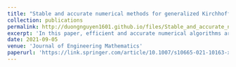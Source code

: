 ```yaml
---
title: "Stable and accurate numerical methods for generalized Kirchhoff–Love plates"
collection: publications
permalink: http://duongnguyen1601.github.io/files/Stable_and_accurate_numerical_methods_for_generali.pdf
excerpt: 'In this paper, efficient and accurate numerical algorithms are developed to solve a generalized Kirchhoff–Love plate model subject to three common physical boundary conditions: (i) clamped; (ii) simply supported; and (iii) free. The generalization stems from the inclusion of additional physics to the classical Kirchhoff–Love model that accounts for bending only. We solve the model equation by discretizing the spatial derivatives using second-order finite-difference schemes, and then advancing the semi-discrete problem in time with either an explicit predictor–corrector or an implicit Newmark-Beta time-stepping algorithm. As an application, we illustrate a strategy to identify the natural frequencies of a plate using our numerical methods in conjunction with a fast Fourier transformation power spectrum analysis of the computed data. Then we take advantage of one of the computed natural frequencies to simulate the interesting physical phenomena known as resonance and beat for a generalized Kirchhoff–Love plate.'
date: 2021-09-05
venue: 'Journal of Engineering Mathematics'
paperurl: 'https://link.springer.com/article/10.1007/s10665-021-10163-x'
---
```

